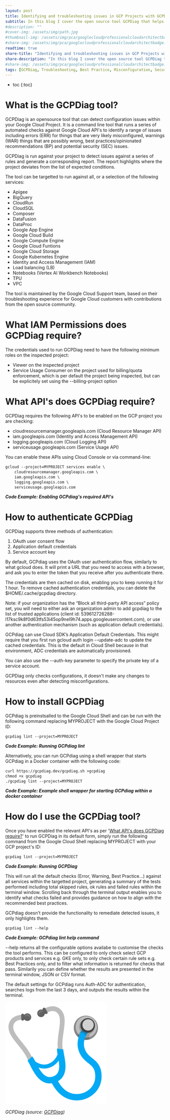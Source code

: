 ```yaml
---
layout: post
title: Identifying and troubleshooting issues in GCP Projects with GCPDiag.
subtitle: In this blog I cover the open source tool GCPDiag that helps identify misconfigurations and best practices across a range of Google Cloud offerings including GCE, GKE, BiqQuery...
#description: ""
#cover-img: /assets/img/path.jpg
#thumbnail-img: /assets/img/pca/googlecloudprofessionalcloudarchitectbadge.png
#share-img: /assets/img/pca/googlecloudprofessionalcloudarchitectbadge.png
readtime: true
share-title: "Identifying and troubleshooting issues in GCP Projects with GCP Diag"
share-description: "In this blog I cover the open source tool GCPDiag that helps identify misconfigurations and best practices across a range of Google Cloud offerings including GCE, GKE, BiqQuery..."
#share-img: /assets/img/pca/googlecloudprofessionalcloudarchitectbadge.png
tags: [GCPDiag, Troubleshooting, Best Practice, Misconfiguration, Security]
---
```


* toc
{:toc}

# What is the GCPDiag tool?
GCPDiag is an opensource tool that can detect configuration issues within your Google Cloud Project. It is a command line tool that runs a series of automated checks against Google Cloud API's to identify a range of issues including errors (ERR) for things that are very likely misconfigured, warnings (WAR) things that are possibly wrong, best practices/opinionated recommendations (BP) and potential security (SEC) issues. 

GCPDiag is run against your project to detect issues against a series of rules and generate a corresponding report. The report highlights where the project deviates from the list of expected conditions.

The tool can be targetted to run against all, or a selection of the following services:

- Apigee
- BigQuery
- CloudRun
- CloudSQL
- Composer
- DataFusion
- DataProc
- Google App Engine
- Google Cloud Build
- Google Compute Engine
- Google Cloud Funtions
- Google Cloud Storage
- Google Kubernetes Engine
- Identity and Access Management (IAM)
- Load balancing (LB)
- Notebooks (Vertex AI Workbench Notebooks)
- TPU
- VPC

The tool is maintained by the Google Cloud Support team, based on their troubleshooting experience for Google Cloud customers with contributions from the open source community.

# What IAM Permissions does GCPDiag require?
The credentials used to run GCPDiag need to have the following minimum roles on the inspected project:

- Viewer on the inspected project
- Service Usage Consumer on the project used for billing/quota enforcement, which is per default the project being inspected, but can be explicitely set using the --billing-project option

# What API's does GCPDiag require?
GCPDiag requires the following API's to be enabled on the GCP project you are checking:

- cloudresourcemanager.googleapis.com (Cloud Resource Manager API)
- iam.googleapis.com (Identity and Access Management API)
- logging.googleapis.com (Cloud Logging API)
- serviceusage.googleapis.com (Service Usage API)

You can enable these APIs using Cloud Console or via command-line:

```
gcloud --project=MYPROJECT services enable \
    cloudresourcemanager.googleapis.com \
    iam.googleapis.com \
    logging.googleapis.com \
    serviceusage.googleapis.com
```
***Code Example: Enabling GCPdiag's required API's***

# How to authenticate GCPDiag
GCPDiag supports three methods of authentication:

1.  OAuth user consent flow
2.  Application default credentials
3.  Service account key

By default, GCPdiag uses the OAuth user authentication flow, similarly to what gcloud does. It will print a URL that you need to access with a browser, and ask you to enter the token that you receive after you authenticate there.

The credentials are then cached on disk, enabling you to keep running it for 1 hour. To remove cached authentication credentials, you can delete the $HOME/.cache/gcpdiag directory.

Note: if your organization has the “Block all third-party API access” policy set, you will need to either ask an organization admin to add gcpdiag to the list of trusted applications (client id: 539612726288-l17ksc9k8f0d63tfs53i45op9nel9h74.apps.googleusercontent.com), or use another authentication mechanism (such as application default credentials).

GCPdiag can use Cloud SDK’s Application Default Credentials. This might require that you first run gcloud auth login --update-adc to update the cached credentials. This is the default in Cloud Shell because in that environment, ADC credentials are automatically provisioned.

You can also use the --auth-key parameter to specify the private key of a service account.




GCPDiag only checks configurations, it doesn't make any changes to resources even after detecting misconfigurations. 


# How to install GCPDiag
GCPdiag is preinstsalled to the Google Cloud Shell and can be run with the following command replacing MYPROJECT with the Google Cloud Project ID:

```
gcpdiag lint --project=MYPROJECT
```
***Code Example: Running GCPdiag lint***

Alternatively, you can run GCPdiag using a shell wrapper that starts GCPdiag in a Docker container with the following code:

```
curl https://gcpdiag.dev/gcpdiag.sh >gcpdiag
chmod +x gcpdiag
./gcpdiag lint --project=MYPROJECT
```
***Code Example: Example shell wrapper for starting GCPdiag within a docker container***

# How do I use the GCPDiag tool?

Once you have enabled the relevant API's as per '[What API's does GCPDiag require?](/gcpdiag#what-apis-does-gcpdiag-require)' to run GCPDiag in its default form, simply run the following command from the Google Cloud Shell replacing MYPROJECT with your GCP project's ID:

```
gcpdiag lint --project=MYPROJECT
```
***Code Example: Running GCPDiag***

This will run all the default checks (Error, Warning, Best Practice...) against all services within the targetted project, generating a summary of the tests performed including total skipped rules, ok rules and failed rules within the terminal window. Scrolling back through the terminal output enables you to identify what checks failed and provides guidance on how to align with the recommended best practices. 

GCPdiag doesn't provide the functionality to remediate detected issues, it only highlights them.

```
gcpdiag lint --help
```
***Code Example: GCPdiag lint help command***

--help returns all the configurable options availabe to customise the checks the tool performs. This can be configured to only check select GCP products and services e.g. GKE only, to only check certain rule sets e.g. Best Practices only, and to filter what information is returned for checks that pass. Similarily you can define whether the results are presented in the terminal window, JSON or CSV format.

The default settings for GCPdiag runs Auth-ADC for authentication, searches logs from the last 3 days, and outputs the results within the terminal.

![GCPDiag Open Source Tool](/assets/img/gcpdiag/gcpdiag-stethoscope.png "GCPDiag Open Source Tool")
 
*GCPDiag (source: [GCPDiag](https://gcpdiag.dev))*
